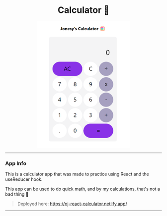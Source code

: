 <div id="header" align="center">
<h1>
Calculator 🧮
</h1>
<img src="./src/images/calculator-snap.png" width="300" />
</div>

---

### App Info

This is a calculator app that was made to practice using React and the useReducer hook.

This app can be used to do quick math, and by my calculations, that's not a bad thing 🤪

> Deployed here: https://oj-react-calculator.netlify.app/

---
